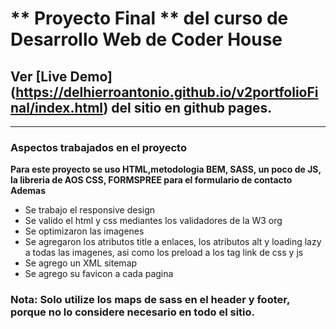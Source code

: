 # ** Proyecto Final ** del curso de Desarrollo Web de Coder House
## Ver [Live Demo] (https://delhierroantonio.github.io/v2portfolioFinal/index.html) del sitio en github pages. 
--- 
### Aspectos trabajados en el proyecto
**Para este proyecto se uso HTML,metodologia BEM, SASS, un poco de JS, la libreria de AOS CSS, FORMSPREE para el formulario de contacto**
**Ademas**
- Se trabajo el responsive design 
- Se valido el html y css mediantes los validadores de la W3 org
- Se optimizaron las imagenes
- Se agregaron los atributos title a enlaces, los atributos alt y loading lazy a todas las imagenes, asi como los preload a los tag link de css y js
- Se agrego un XML sitemap 
- Se agrego su favicon a cada pagina
### Nota: Solo utilize los maps de sass en el header y footer, porque no lo considere necesario en todo el sitio.

